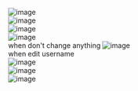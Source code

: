 ![image](https://github.com/user-attachments/assets/696ff26d-4ea1-4838-a141-2c1aa32ba0ee)  
![image](https://github.com/user-attachments/assets/0bc8a84b-a54b-4ce9-a859-f0ed6fca5f1c)  
![image](https://github.com/user-attachments/assets/0436f4bd-c459-48ac-a769-90f3af3d8787)  
![image](https://github.com/user-attachments/assets/d707abb6-7244-4e00-a377-e40ea75c9e88)  
when don't change anything
![image](https://github.com/user-attachments/assets/9ff08760-8120-40b9-b2d5-f65da1266980)  
when edit username  
![image](https://github.com/user-attachments/assets/7967351d-302f-4ae0-ab6a-1ba846b3246d)  
![image](https://github.com/user-attachments/assets/b8a30e75-de66-4459-9ec9-b2a9cae79374)  
![image](https://github.com/user-attachments/assets/9ec6b436-dbba-40fe-b664-9fdd2ecd2952)







